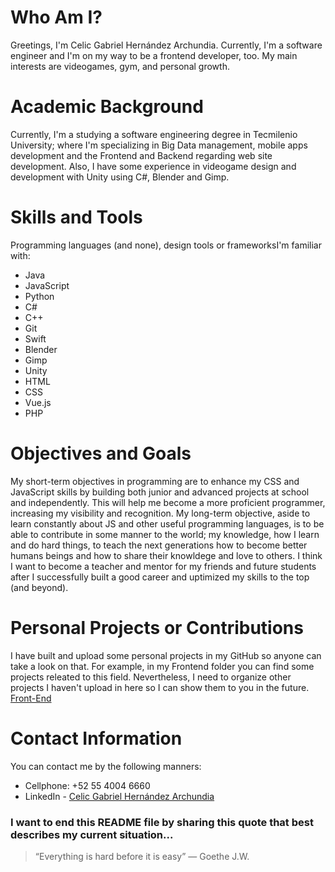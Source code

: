 # Who Am I?
Greetings,
I'm Celic Gabriel Hernández Archundia. Currently, I'm a software engineer and I'm on my way to be a frontend developer, too. My main interests are videogames, gym, and personal growth.

# Academic Background
Currently, I'm a studying a software engineering degree in Tecmilenio University; where I'm specializing in Big Data management, mobile apps development and the Frontend and Backend regarding web site development. Also, I have some experience in videogame design and development with Unity using C#, Blender and Gimp.  

# Skills and Tools
Programming languages (and none), design tools or frameworksI'm familiar with:
- Java
- JavaScript
- Python
- C#
- C++
- Git
- Swift
- Blender
- Gimp
- Unity
- HTML
- CSS
- Vue.js
- PHP

# Objectives and Goals
My short-term objectives in programming are to enhance my CSS and JavaScript skills by building both junior and advanced projects at school and independently. This will help me become a more proficient programmer, increasing my visibility and recognition.
My long-term objective, aside to learn constantly about JS and other useful programming languages, is to be able to contribute in some manner to the world; my knowledge, how I learn and do hard things, to teach the next generations how to become better humans beings and how to share their knowldege and love to others. I think I want to become a teacher and mentor for my friends and future students after I successfully built a good career and uptimized my skills to the top (and beyond).

# Personal Projects or Contributions
I have built and upload some personal projects in my GitHub so anyone can take a look on that. For example, in my Frontend folder you can find some projects releated to this field. Nevertheless, I need to organize other projects I haven't upload in here so I can show them to you in the future.
[Front-End](https://github.com/Zotolok/Front-End)

# Contact Information
You can contact me by the following manners:
- Cellphone: +52 55 4004 6660
- LinkedIn - [Celic Gabriel Hernández Archundia](www.linkedin.com/in/celic-gabriel-hernández-archundia-63935a1b5)


### I want to end this README file by sharing this quote that best describes my current situation...
> “Everything is hard before it is easy” ― Goethe J.W.
